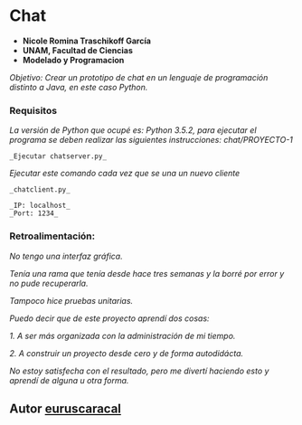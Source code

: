 # Chat
* **Nicole Romina Traschikoff García**
* **UNAM, Facultad de Ciencias**
* **Modelado y Programacion**

_Objetivo: Crear un prototipo de chat en un lenguaje de programación distinto a Java, en este caso Python._

### Requisitos
_La versión de Python que ocupé es:_
_Python 3.5.2, para ejecutar el programa se deben realizar las siguientes instrucciones:_
_chat/PROYECTO-1_

```
_Ejecutar chatserver.py_
```


_Ejecutar este comando cada vez que se una un nuevo cliente_

```
_chatclient.py_

_IP: localhost_
_Port: 1234_
```

### Retroalimentación:

_No tengo una interfaz gráfica._

_Tenía una rama que tenía desde hace tres semanas y la borré por error y no pude recuperarla._

_Tampoco hice pruebas unitarias._

_Puedo decir que de este proyecto aprendí dos cosas:_

 _1. A ser más organizada con la administración de mi tiempo._

 _2. A construir un proyecto desde cero y de forma autodidácta._

_No estoy satisfecha con el resultado, pero me divertí haciendo esto y aprendí de alguna u otra forma._

## Autor  [euruscaracal](https://github.com/euruscaracal)
